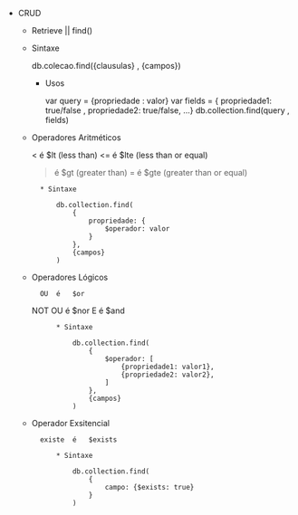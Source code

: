 - CRUD
	
	- Retrieve || find()
	 
	- Sintaxe

		db.colecao.find({clausulas} , {campos})
		
		* Usos
			
			var query = {propriedade : valor}
			var fields = { propriedade1: true/false , propriedade2: true/false, ...}
			db.collection.find(query , fields)


	- Operadores Aritméticos

		< 	é 	$lt (less than)
		<=	é	$lte (less than or equal)
		>	é	$gt (greater than)
		>=	é	$gte (greater than or equal)

			* Sintaxe

				db.collection.find(
					{
						propriedade: {
							$operador: valor
						}	 
					}, 
					{campos}
				)

	
	- Operadores Lógicos

			OU 	é 	$or
		NOT OU 	é 	$nor
			E 	é 	$and

				* Sintaxe

					db.collection.find(
						{
							$operador: [
								{propriedade1: valor1},
								{propriedade2: valor2},
							]	
						},
						{campos}
					)


	- Operador Exsitencial

			existe 	é 	$exists

				* Sintaxe

					db.collection.find(
						{
							campo: {$exists: true}
						}
					)





